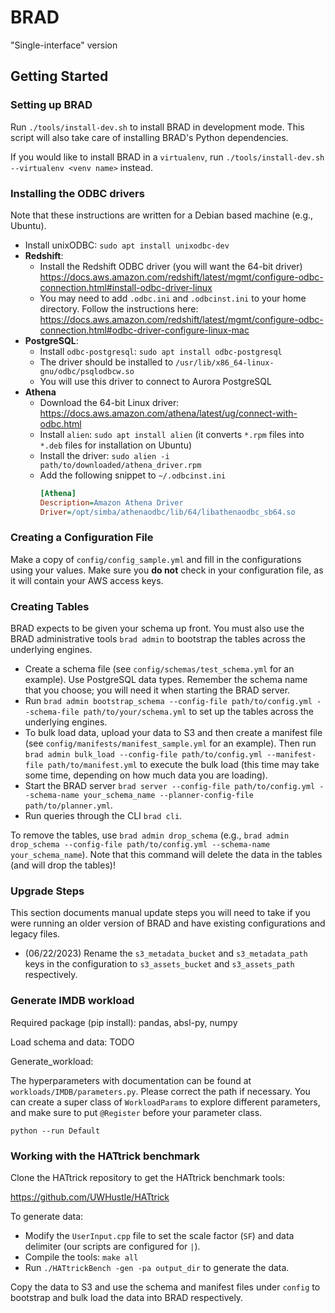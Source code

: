 # BRAD

"Single-interface" version

## Getting Started

### Setting up BRAD

Run `./tools/install-dev.sh` to install BRAD in development mode. This script
will also take care of installing BRAD's Python dependencies.

If you would like to install BRAD in a `virtualenv`, run
`./tools/install-dev.sh --virtualenv <venv name>` instead.

### Installing the ODBC drivers

Note that these instructions are written for a Debian based machine (e.g., Ubuntu).

- Install unixODBC: `sudo apt install unixodbc-dev`
- **Redshift**:
  - Install the Redshift ODBC driver (you will want the 64-bit driver)
    https://docs.aws.amazon.com/redshift/latest/mgmt/configure-odbc-connection.html#install-odbc-driver-linux
  - You may need to add `.odbc.ini` and `.odbcinst.ini` to your home directory.
    Follow the instructions here:
    https://docs.aws.amazon.com/redshift/latest/mgmt/configure-odbc-connection.html#odbc-driver-configure-linux-mac
- **PostgreSQL**:
  - Install `odbc-postgresql`: `sudo apt install odbc-postgresql`
  - The driver should be installed to `/usr/lib/x86_64-linux-gnu/odbc/psqlodbcw.so`
  - You will use this driver to connect to Aurora PostgreSQL
- **Athena**
  - Download the 64-bit Linux driver: https://docs.aws.amazon.com/athena/latest/ug/connect-with-odbc.html
  - Install `alien`: `sudo apt install alien` (it converts `*.rpm` files into `*.deb` files for installation on Ubuntu)
  - Install the driver: `sudo alien -i path/to/downloaded/athena_driver.rpm`
  - Add the following snippet to `~/.odbcinst.ini`
    ```ini
    [Athena]
    Description=Amazon Athena Driver
    Driver=/opt/simba/athenaodbc/lib/64/libathenaodbc_sb64.so
    ```

### Creating a Configuration File

Make a copy of `config/config_sample.yml` and fill in the configurations using
your values. Make sure you **do not** check in your configuration file, as it
will contain your AWS access keys.

### Creating Tables

BRAD expects to be given your schema up front. You must also use the BRAD
administrative tools `brad admin` to bootstrap the tables across the underlying
engines.

- Create a schema file (see `config/schemas/test_schema.yml` for an example). Use
  PostgreSQL data types. Remember the schema name that you choose; you will need
  it when starting the BRAD server.
- Run `brad admin bootstrap_schema --config-file path/to/config.yml
  --schema-file path/to/your/schema.yml` to set up the tables across the
  underlying engines.
- To bulk load data, upload your data to S3 and then create a manifest file (see
  `config/manifests/manifest_sample.yml` for an example). Then run `brad admin
  bulk_load --config-file path/to/config.yml --manifest-file
  path/to/manifest.yml` to execute the bulk load (this time may take some time,
  depending on how much data you are loading).
- Start the BRAD server `brad server --config-file path/to/config.yml
  --schema-name your_schema_name --planner-config-file path/to/planner.yml`.
- Run queries through the CLI `brad cli`.

To remove the tables, use `brad admin drop_schema` (e.g., `brad admin
drop_schema --config-file path/to/config.yml --schema-name
your_schema_name`). Note that this command will delete the data in the tables
(and will drop the tables)!


### Upgrade Steps

This section documents manual update steps you will need to take if you were
running an older version of BRAD and have existing configurations and legacy
files.

- (06/22/2023) Rename the `s3_metadata_bucket` and `s3_metadata_path` keys in
  the configuration to `s3_assets_bucket` and `s3_assets_path` respectively.


### Generate IMDB workload

Required package (pip install): pandas, absl-py, numpy

Load schema and data: TODO

Generate_workload: 

The hyperparameters with documentation can be found at `workloads/IMDB/parameters.py`. 
Please correct the path if necessary. 
You can create a super class of `WorkloadParams` to explore different parameters, 
and make sure to put `@Register` before your parameter class.

```angular2html
python --run Default
```


### Working with the HATtrick benchmark

Clone the HATtrick repository to get the HATtrick benchmark tools:

https://github.com/UWHustle/HATtrick

To generate data:
- Modify the `UserInput.cpp` file to set the scale factor (`SF`) and data
  delimiter (our scripts are configured for `|`).
- Compile the tools: `make all`
- Run `./HATtrickBench -gen -pa output_dir` to generate the data.

Copy the data to S3 and use the schema and manifest files under `config` to
bootstrap and bulk load the data into BRAD respectively.
